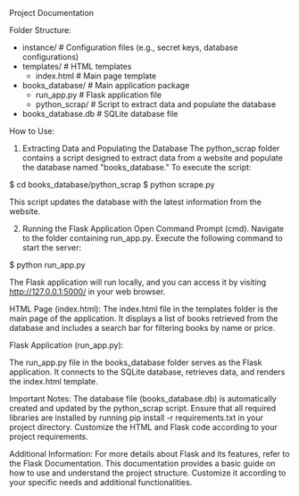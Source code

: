 Project Documentation

Folder Structure:

- instance/                # Configuration files (e.g., secret keys, database configurations)
- templates/               # HTML templates
  - index.html             # Main page template
- books_database/          # Main application package
  - run_app.py             # Flask application file
  - python_scrap/          # Script to extract data and populate the database
- books_database.db        # SQLite database file

How to Use:

1. Extracting Data and Populating the Database
The python_scrap folder contains a script designed to extract data from a website and populate the database named "books_database." To execute the script:

$ cd books_database/python_scrap
$ python scrape.py

This script updates the database with the latest information from the website.

2. Running the Flask Application
Open Command Prompt (cmd).
Navigate to the folder containing run_app.py.
Execute the following command to start the server:

$ python run_app.py

The Flask application will run locally, and you can access it by visiting http://127.0.0.1:5000/ in your web browser.

HTML Page (index.html):
The index.html file in the templates folder is the main page of the application. It displays a list of books retrieved from the database and includes a search bar for filtering books by name or price.


Flask Application (run_app.py):

The run_app.py file in the books_database folder serves as the Flask application. It connects to the SQLite database, retrieves data, and renders the index.html template.


Important Notes:
The database file (books_database.db) is automatically created and updated by the python_scrap script.
Ensure that all required libraries are installed by running pip install -r requirements.txt in your project directory.
Customize the HTML and Flask code according to your project requirements.

Additional Information:
For more details about Flask and its features, refer to the Flask Documentation.
This documentation provides a basic guide on how to use and understand the project structure. Customize it according to your specific needs and additional functionalities.

